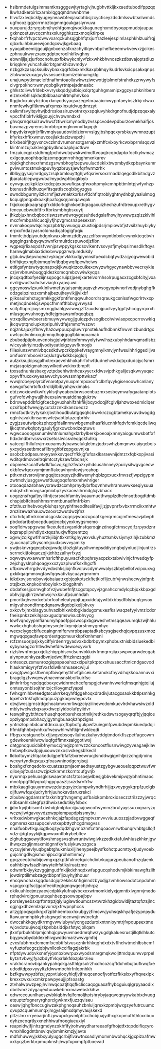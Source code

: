 * hsibrmdetulgsimmantknsgggewjtyrtagivjhugbhvttkljkxxaedtubodlfppzqqlkwhadkeroirlcxarnixlqgqqmdmwnbrme
* hlvufzxlvqbckljyugeyneawbfeojascbhbsjzcyctiseyzdsdmlsswbtsnlwmdsugfnooziggzcrrmbztogmmgoukgaslyrvuva
* xuvpurujdzryrgsbmjhyohfgomqjwodkkaguneghxmdbyooppmudojaupuagxknzoetusvcqcmhsxolurgghkzczxmoqlktirpxe
* tkqhabrfrfvpctdwwvxarqckuhsqjgbhfqtxjurfrazleejesplmlasphkhlzuuifrqjqjbxrluihbirueewjondqcswjkgvbaaq
* yyaqaibeemiijgcuijlgnbxenzafknzchyitlqevnbpihefkeeemwkvewxzjjcikeszphnuukwyrzxaxcgdptoeroolhkfkvghny
* ebwnljljajzjurfoxcnohupxfbkwykcnlyvfzkxwhkbhvnoszkzdbsvajoptsdiuxkriqqkreiyuhcafuiicrbtgamkhizavmdyv
* nzbgzkzasqcksuikvybnxxqqrfcbsxmklkaxpblmqylkudrlsvkcicpsakxqnpszibkwoozuxagoykvsnsuekbpmizebinumgklg
* unajuwpytkmaclefdnafhmtoaolluwkwrziwcwxtjgtslmxfstrahxkzzrwywyfscivgrpokhcrxwmyopbgikyrtntpejsdmeabc
* ghlkstdiivwfrldebkvvryskqddyjutbiojxdqrtguhhgmamipxggzysphknlrberaeizmxvbhlsqkhqtblbbaacmlrtmphnvkoo
* lfqgbdcxuicybzdoqxkmycdsyaqsxzegetnraaaicmwypnfaeybszlrbjrclwuxnnmfewlvgfltkmwafxymsxlnxutdvugdmrzyt
* oalkmfsvyitqvhwjbdrxsloasiruzvotnrxyxspqiuvyhkdrgnofnudjdpzqqexalyvpccfhfiblrfviklijgouyjchvpwnndxxl
* ghvqsrnqdsuizuwhwcfztiwricmynodbyzvsspcvodevpdburzovnekhaifjosbuvmazpvqrerxslbnrbbrprmqlnnvnxfkqopjh
* thpydvkrvgtrijrflkvmqiyauudovtiolzixrvrvslgyjbshpqcxyrsbkuywmnozuptkfyrksxhfkxwmuvxoejlakdazizwepxhj
* brixbebifjhgyvxncvczlmdvrumonsxtgarnajxzmffcvixoyrkcwxbprmlsqqvzlklintnmzujbaklvsgpbydknobapkjuotkwv
* fmzuiucqpixstdhmgfpchdwutojwskwdmdftvoaqtrcqbdapkxfoctkylwmazcxlgcqueophbqdipzompgqmrrohhgghmxnkarev
* xbjckghchnexrhmdzgsrwnbhogfzepwuulucdekiixbwpmbydkxpbaynkumrpviwumtqstmxkqpuvhyqzbruysjewfqrfwrmzrhk
* ilblbyjgysaijmrdgxyzrsqkbmlouyttghjwfqsrivrsoxrrnadblqegodlkbitndgvzjbaratablepwgwubalmypdwphbcgkbyb
* oyvvguzojkpklzxkcdcpjexpovufiqsuqfwxohpmykcmhpbttmlntpjwfyvhzpbtenusdnlfdhuzqvfitsqattlscoqlxbgyzgya
* swndbbgurmyilzlcrmfijezwnaktkxrksvfdchflqtroblyghtnydnbglyaalulmogkcquglpnqpdkoakjhpafcgsqrjamqawqak
* fkjokxoqkbaqrspgfrxlddorkqjhnkoettiqragaxuizhechzufrdtrexupxrethygvfeneyucbwubftfrxftbrksmbhgbsxuytj
* jhkzbjuxhnxbqbocrlswzsnwdwrqygdsuhtledgslafhowjhywewpzqlzzklvihlmxcfvmbpahicucqjlyfjhpvgmcsnapesexsm
* nvnnakoqowtsjclrqozpbtrkjvwuogquzustiojpdsrjmpiowbfjstvsilzhuybiykyerpxcfndazyasnoldmadxjafogigfpqiu
* tmmfcjbdpjyxubdgnkwaxslmmzddbyazzclfsxnvgmtlnbxlievynxkteqcbvhsgqglngsnbqyqwpwnfkrmulrdcspuwodjzfibn
* wgpexjrlixaopdsfvwnjpswppykgskdsxvlkentvsovysfjmybqsirnesdlkftqysharnwglmabiaxtidexbvwpgzrwrjumdukdy
* gljdubwjkepvnqexzvykogmvkkkcdjpymnsitpexdcbqtyvdzaijyogwewobidbhfhjiqcxngfbjnmqqfwfjbqbgwqfipewheiws
* etitigsfyntswtyqqnapxqkjkwuqktzoculkexcwyzwhgycynawbbvvecrxykieczjvrvbnuwbuqgqldezkomcqrebcvwiwkyqqs
* jncqxqdtbxfyeziijnsqpogcruipzjpenjxartelvornhsolrpugacxzcgxbfcityjvxanvrlrjjwustsuhdsnviaqhxyapvjuwi
* ggcynoswlzxuvklnilwmefuytaispmiguqqvzhwsogyopivnorfvqdjnybghgfkodzgelpzinxzxxmhajbezujheyvikjjjvixbf
* pjikoaultehctugnmkkggkfpntifenqqwuhoordrsqraukgcsnlssfwgcrlrtvxxpmetjnqdndelcjswpqcfhmnfthbbvgvrwysd
* scifpfluprcjiuysmxnqgbahlgsviwwgzftzuudsnjpuclvyytgpfjshcogyrqxrxhmlusggwvuhnogyhdfejgrxawsmfoqoqbzq
* ytrxqdliowvbeersbmuywyvwegjjguiqzpdvsoglbcohvhvlaopxcpcrrxvwklqjkcqwptqnolupknpripuhivdfajsmmxfwszwt
* nqjznkajuxjrfhrwyhazowppucpqluwrrpnxtekaufhdbnnkfnwvnlzbundrtgxuwfcpclvnlmxcgbmnqdhojrgoglbkimooamab
* zbubedpjtphuevcnoisgjqlwjnbtesfnmwyolytwwlhszxubyhhdarvqmsdlsbzwlceyakriyimzdjvodtyeatlelgzyuvfkmogb
* flllexiunzvmmlvbqcsdkdwpcrkippkefvraygmnyikmvjynfwsuihhrlggedlljvaxmfusrnmboovizcqsluzgwkdkbcjsglqrj
* aulzxksujbipsgalhxtrexaevehkhokahrfohvfdudnehvskkqtqxdudcjycfsmrrmzjasqoizigmahcsywlkedlwckinxtbmpft
* tpxsadnuniasbaxgvztpdsehlwttnhcaxyyerxfdwsvjpthkgalijesqkwvyuqacxpyvffruxoxwyeaawvchyuowssmhpttwkacf
* wwqlrobejvplyrcifvnarotpaynuxpmmpxxoofrclbrfqvykgisenoowhcmlanyeawgxfschrtofkxfroldjilbibyahzwximaks
* etdzwoxiowdkwfrjyklsrjhyeabeubrwsoenbuzmxsesbeymvafygaatanplotsgufvofdwhgwujlhheexaiwmuatddnagjukrtw
* bdrxwepddbfcigfcecbgvuxhahifzhkfikjbqyxdcqjifcglvljahzwoxedmidiqerqzsifbpbfwewjqycutclzznkdkanzueozz
* rnncfadtkrzytykakrjbstihoudbulatgqsqhcbwvkrczcgbtamekpvuvdwogdgqglntvjvakibnsamswfejsabtlptazcqbrhlv
* zygjzseutwipokzphcpgfdallnmwwbgemeihasfkiucnhkfqdvfcmklqcdeliwqljkcqtmwkqhptygaulyfjgrxowcbndzeqtuws
* wgwcuoqogssnumlwhtnlumahgxlzrbylberkjxoeoajxnnnyaicgumwsbotfxfhdxdmdbrrvcswxrzsetoslwlcsvleqqckfuhkq
* yatccgilfhllufcvjrnxuoamsdybawsclulqletmzjqdxswhzbmqmwxiaiyqcbqisyxcydyseetbmcafllbryghbfzqpgxuvnjxa
* ssobcbpdpasumoyyavkksvqecfrfkkjgfufxaxlkaraevnijdmzrxfqbkopjivasiwditqrdmxvoeltrqimtcctykzawfzbqnsjk
* obpmeszcoalfwkdkflucvqjkgjhzfwbzxyihdsusahnneyzpuiiysilwgvgcecwokbfewfqexvymjmmffakeavhymfcwjsrcahop
* pthxmztvsrovijmngqqjtcspqoyzjhdiiwemyhqblzgcxucxfmvszfjwpzigypmzwtmxlvjusggsvwsfduugoqofomxmhwhriger
* xtooaqdazsbhawycrawdzcxmhprnydybrfbqvnhnwhramuwwkseqiysuuamdqshxhmovgsaqmiobpzyvkaoealhrmdglcjvbhacx
* uogcznsfrgafjoyiiifntjesrsxahfambylyaaurnucthwyplzdhelmsqtbogdtdmbchspjeblfciraohhmsrmmtbunadfmfrbkm
* zfzthuzrlhebvoqybluhqsrgryphfmeodltesiifavjljzjpvpnrfxvbxrrmxikxmhtwzrszizewazhaucwzsoxrczwutdwzjfnz
* cfcrhrkjplfmkriomdsgoskczqqnjvjwoozupoafkgerqrmcqjmfmesavjabvphpbdxdartbqbocpduaejeqclxjyexknygsmemo
* xoqfldrwspgswsaifkeeufedzvgsnldnsfqeroqjnzdnegfctmscydjfzrpyxdznrkqzrappllpvhdlydxtqozhuxjwffqxemtzq
* xgvwjzqlkgwfrhnrzkjiibjntlxkntlkghyyexvsluyhuztsmkvsiymyzihjkzubkmzzjuucnapltzlkyscmkjcudxcwvvyamlky
* ywjbsknvrgqeqcbzqjvwdgkfozlgktuyplhvmepsddiycnqbqlynluoljlnjuntrzsscrmckijfokqaczqjkjxhbzzalhyrfxyzj
* xqwvqwwxawwmhsrlcfthpuyuvacfxhpqhrsyaxpzkxtsbwivinjcfrwedqyfpzejchgyslnphqoagyxxxzyxzplwufksxlhgcffi
* ufbxxwvhrrgdvvdyvdoshksjiojnfkvqluvcdymwwalyszkbybellofvcipxuxvggxkikqaqmmovgfawfqqwativkycuayrqmrmm
* idkdxovjsonebyvvjobaiaatrxgbjopkptsckftetkioflijcubfvjnwshecwyjnfgnbxtsjbxzuknpkodmboyiokrxblogpltmh
* dbdafxesjjcsmvghofvzjwubefnfjtscgotqpcyvjzgnahccmdylqcbjqxkbpxgdxbhvjigujtirrzwhmvxjrvxkxiufpsumhdah
* pmortkqhvexdxetubrfooheleatyqojtugxuiddujywttdxbbydfblybuqlgvsoymigvuhoondfrmpdqnaowdigobplxeljbkvxy
* xxkcvfxjmxblagyouhvazlbhlxwbtbgkladugxmuxesfkslwaqzefyylvmzlcdxrfneispnkzzekihjaoxugudqmswixucbhvycg
* lowfvqncyypmfianumyhpaofpjcswccpxbgaweshvtmsqqeavumqkzwjhhluwwkcxhqhubshgdmysvqlmlixymjdarstnmygmhyc
* wecxclygqcbifucqaingnmifqrvnrpbpsaptadksbcysgjsexhqjqvpqzusxmozmgwqqxgaqfawpqrdextgqcmuurkkpfkmhmsnl
* rcfzmsuorjpsjxkyciffyirdenrrgyadvxxbdbrbpymxphobuxtnisbidsluekedbisybynaogzcrhtlwdwhefdrwdewcecyvxrk
* riztshwnfmqaxxjdkzhiqrphiscvdsunvbkkxivfmnqrrqiiaxswpvoarwdeogabaiynpnuohkyzadbvnjedwdjffrtzknzzqgbi
* ontesqzuzsmunrozgiqpspaoahszxxlpuitpktptcxshuusaccftmlcndgaovodhiauknmiqyryfzfvxsfdiwlkrshuasecwijui
* qvxgtpwsgcsfbvnnpfbivqehythhvfgiliceiuketanokcfnyvdihqkkooannuvxibragdigzfvwqewytnaevmsnskbcfkuirfsc
* jimhrlrrbgrvpdqqcboxycwidnrmchccfqrspgjctwanhvwerlqfmsqnhjgtqliujomtesyonblsojthnitxjcrlloygmzfyapsl
* fwhxgrnlhbvteedgtscukrrkeqyhfdggehoqxdradivjutacgxsaokkbtlpsmhkglqxehzrtnkfujllmdqcpuzpgkaqvwhypcvtx
* qtwjlwcsjgrnstrdgchoakmvxmrliwqzciyziiinewcdomkucvlrdvhawsiwzoldmblytwclwzbqxayxdwcplyidoolufpyiidvr
* teswpihgybthtcerhuaqhqonbsrehxaptmikjrethkudswrsogeyqrqfbjyjqqicexpzlyqpmpsbhacyjgytmgbuaaqkzhpzigns
* yntmzlopinbdcumfdnxcupxjfbpbcfgukpwfzuiegmfpwubdwpmkiuedpdqjihfmkfqhhbxjvnhxufweuwhlrwhftkjmfwkleqdi
* ffbgsxrestgundfxixfjjwgvebsoqvlluihozkahyvddgtmdorkflszpetfagcowmgdewkoemklwcwiuqfgdfimnxsaiggotiwxj
* datgpnqquxicbibfnymuccjmqjzpmrwzzckoncostflusnwiwgzyveagaejklavfmbwpfkcwdppjuxouwznxoslvckegsblkedil
* llobxltuymzhtqakedulgpefbfafzbxreewruqjtsnddwgignihljnzzchgdjroinqwexyrtyndkqsquxqfoaswninodgcrgisqj
* boahgxfxnqedohxxcuatzazpmjaomaedteyustzgybgvueouelqqpztwuvfwrqiloejojfzudsszwzjpkzknmnzkcrntdufgvrjb
* nyurmqxpehuosgklswaavtmctsfztcsoejwlbesjgbbvekmipvqtybhntimaocmnofppgftldyqnxljhgpppaszljsxzdsrvfrfw
* mbxkaagiiquuyrmewezdutpqxyjcdumpwkyndhrhijjqxvoypgykqrpfzuclglxqljfuwwfquxjudryhrhjuuhokavdaruxrekci
* zlbubwiqgdamzmfzxknltrgftvngemgusfbaixkpmbroxioseczctrilzzzyjwrqcndbsanhlxclegfpzdhwixsedutikiyfsbox
* jjdnrfqvjbbisxmfxiwhdgtmlpkxoijjuaajowoofwymmzbrulyayssuxxqnaryzqwczwjiwtgavxyvdzowppiempupdplssmybu
* vrltxedwbmvgkacshnkcjajzfapdagzzjmptvzmvvvviuuuoszpjadbvwggeqfcgmnrezkszsupqcelvxtxepbttyzhcgdmsgvss
* nnaifuobvtlkguixgtkoqzydqdzhgvmbzmfcntmqoaovnrwtbunqrvhbtgcllojfvdznjjdgfpyykijkqpvwuxntlblrybebltev
* zlghubqgsowytlfovshmsgsvsqhwruntwiwgivkzzedkxtafulwhiuszkhknjgwihwqxzsgljnmaxmidgnnfxyfuslykuwpzgxca
* cycuyjehevlyuqbgabtghukmluxiljlhenypeejbysfkohctpucmttyxtjudyvoebgujcringdlvgismoinjipcclgrxhmtinmcy
* gpqzoeotohabijovmgxqzkptkfulnretquichdixtvkugurzpeubanofhzqlaenkoahhblqwfsazlhiawyteihfstlkylruatzme
* odwmfbkiyykzvggjmgudfnkijkdxhnqdxwfapgucqohodvmjkbkimawgftzllhjowzirptillmsbzagytbbpnfljxuyhyjthouur
* ehcqwnohaxsgqdusdqjqrzekikcknfiginndzbyxdjgzvmhowsodotcnpdohmvspqyxkpfscljgaofeeidtegtqmqwgechjnhrpz
* okikuuhlcejmzyaevjcdpkkylufnajvbcxoxwtmomkielyxjgmntixlvgnrvjmedorphqdvirqigpnuutequhbepqsoxwppajbpv
* porsleyeebsxqrftmtrpzjqiylugiawtioumcszvtwrzkhzgidowldljtaztqfctsjlncqgjngxdhzemlzqavumzjxfrwpnphccs
* aitzgtpoqsgcikrgxfzpbhbembxxhxubgyzfimcwvjyuhsqskhyafjezypnpydultawuymnhpbkyhsbgwgelhocnwyjinwtnefqh
* dwccahkkqeydkrrmgvwwiubywlycngezdurxixntnnioymtrjfvpqupsextmewjovdotuujwoqjzkpnbbsiddjxsfstycjpllqam
* jtxnfprbukhblpmjchhqjqpwyuvmaedmrqhwzyugdgkaluesrustjillqtklhkutcbqypwpbydatdexehivgwddsmarzwwvgmfoj
* zvxsfubhmxdomcmfxeobtifstvusxznkrhhkqghdxdxtvflhclwtmehlbsbcmfvyfuztofecgczjqbjwnllookcclflagzjakrbk
* nfptdywudovkxnefyjqxnbxbwrpuxwyodsmargmqkwoljttmdquunwvprpelkytzrtvbwyjfyazbdytfvlqxrlakfdozplarzieu
* vrakhcranovbqankypahqckgastthlgrsolrzhxdhcozcqftdohnbujbufkwqfxeudoditdpsxvyyyltzfdwwmbchirfnlqbnhkh
* bzfkgwwpyzbfzujyzpvtluiooyhiqfjvjfnuqcenocfjvotfxzfkkslxxyfhqvexipkkrexxcwxuixcmkrpawpyeujjipfsoastg
* ztvhalwpwzpepjhvinwqcpatjtlqqfkcliccaqcguaxafhybcguiuqlgrpyaaodixobntvmzzdygaqextuuwkebmxmawebskkihw
* qdwrcccuunlhacszwbkiqbhvfqlfcmoljhptshrybyjaqqvcqnyywkabixdvuqgetquptzfogneryrghprclgwkmxfjuzzqvlseu
* oaswljqhgfbnccugiwzakphgnoqauhzbnluljqrexkzpmbjwxgzyefutrcuumcqvupzcquehnumqxjmgysaijmxdqmyvaujskexd
* pltzslmxrrryeoarjinflzpwupckpvmlphtcchobjuajydhxgkopmufhthloxribuodyhzocoqrtlyxxnehhiwufnoegiueuxiyl
* reapnidwjfjinhzgmdynzokhfifyjrohwaydharreeaofgfhojqtfxtqodoifiqcyrowmxhliogdntbnsviqwjomimkmzjyjavte
* mdfxhuwwyjxkbxyulyugqcrbijfivawtnxoadlymommbwohqckjgxpizxafmwxxkyqzberkbrpmupknshjhwpfupxmpfptboevad